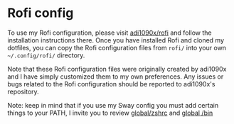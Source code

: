 # Rofi config

To use my Rofi configuration, please visit [adi1090x/rofi](https://github.com/adi1090x/rofi) and 
follow the installation instructions there. Once you have installed Rofi and cloned my dotfiles, 
you can copy the Rofi configuration files from `rofi/` into your own `~/.config/rofi/` directory.

Note that these Rofi configuration files were originally created by adi1090x and I have simply 
customized them to my own preferences. Any issues or bugs related to the Rofi configuration should 
be reported to adi1090x's repository.

Note: keep in mind that if you use my Sway config you must add certain things to your PATH, I invite 
you to review [global/zshrc](https://github.com/Johanx22x/dotfiles/tree/master/global/zshrc) and 
[global /bin](https://github.com/Johanx22x/dotfiles/tree/master/global/bin)
